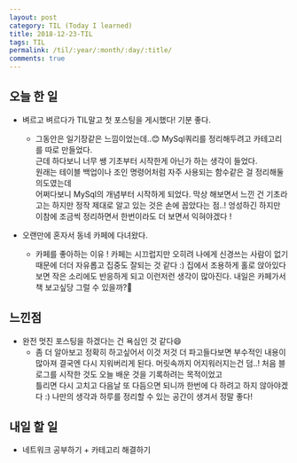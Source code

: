 ```yaml
---
layout: post
category: TIL (Today I learned)
title: 2018-12-23-TIL
tags: TIL
permalink: /til/:year/:month/:day/:title/
comments: true
---
```


## 오늘 한 일
- 벼르고 벼르다가 TIL말고 첫 포스팅을 게시했다! 기분 좋다.  
  - 그동안은 일기장같은 느낌이었는데..:blush: MySql쿼리를 정리해두려고 카테고리를 따로 만들었다.  
  근데 하다보니 너무 쌩 기초부터 시작한게 아닌가 하는 생각이 들었다.   
  원래는 테이블 백업이나 조인 명령어처럼 자주 사용되는 함수같은 걸 정리해둘 의도였는데  
  어쩌다보니 MySql의 개념부터 시작하게 되었다. 막상 해보면서 느낀 건 기초라고는 하지만 정작 제대로 알고 있는 것은 손에 꼽았다는 점..!
  엉성하긴 하지만 이참에 조금씩 정리하면서 한번이라도 더 보면서 익혀야겠다 !

- 오랜만에 혼자서 동네 카페에 다녀왔다.  
  - 카페를 좋아하는 이유 ! 카페는 시끄럽지만 오히려 나에게 신경쓰는 사람이 없기 때문에 더더 자유롭고 집중도 잘되는 것 같다 :) 
  집에서 조용하게 홀로 앉아있다보면 작은 소리에도 반응하게 되고 이런저런 생각이 많아진다. 
   내일은 카페가서 책 보고싶당 그럴 수 있을까?:dash:


## 느낀점
- 완전 멋진 포스팅을 하겠다는 건 욕심인 것 같다:smile: 
  - 좀 더 알아보고 정확히 하고싶어서 이것 저것 더 파고들다보면 
  부수적인 내용이 많아져 결국엔 다시 지워버리게 된다. 머릿속까지 어지워러지는건 덤..!
  처음 블로그를 시작한 것도 오늘 배운 것을 기록하려는 목적이었고  
  틀리면 다시 고치고 다음날 또 다듬으면 되니까 한번에 다 하려고 하지 않아야겠다 :)
  나만의 생각과 하루를 정리할 수 있는 공간이 생겨서 정말 좋다!


## 내일 할 일
- 네트워크 공부하기 + 카테고리 해결하기
